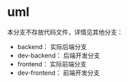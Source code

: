 # uml
本分支不存放代码文件，详情见其他分支：
* backend： 实际后端分支
* dev-backend： 后端开发分支
* frontend： 实际前端分支
* dev-frontend： 前端开发分支
